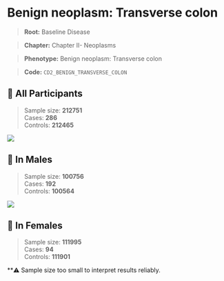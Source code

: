 # Benign neoplasm: Transverse colon

> **Root:** Baseline Disease  

> **Chapter:** Chapter II- Neoplasms  

> **Phenotype:** Benign neoplasm: Transverse colon  

> **Code:** `CD2_BENIGN_TRANSVERSE_COLON`

## 🧪 All Participants  
> Sample size: **212751**  
> Cases: **286**  
> Controls: **212465**
<img src="/Disease/Figures/ALL/Baseline/CD2_BENIGN_TRANSVERSE_COLON.png"/>
<CsvTable src="/public/Disease/Data/ALL/Baseline/LG_CD2_BENIGN_TRANSVERSE_COLON.csv" label="🔍 View full results" />

## 👨 In Males  
> Sample size: **100756**  
> Cases: **192**  
> Controls: **100564**
<img src="/Disease/Figures/Male/Baseline/CD2_BENIGN_TRANSVERSE_COLON.png"/>
<CsvTable src="/public/Disease/Data/Male/Baseline/LG_CD2_BENIGN_TRANSVERSE_COLON.csv" label="🔍 View full results" />

## 👩 In Females  
> Sample size: **111995**  
> Cases: **94**  
> Controls: **111901**

**⚠️ Sample size too small to interpret results reliably.
